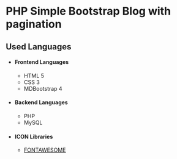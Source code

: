 # PHP Simple Bootstrap Blog with pagination

## Used Languages

- #### Frontend Languages
    - HTML 5
    - CSS 3
    - MDBootstrap 4

- #### Backend Languages
    - PHP
    - MySQL

- #### ICON Libraries
    - [FONTAWESOME](https://fontawesome.com/)
